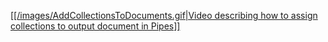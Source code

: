 <a href="./images/AddCollectionsToDocuments.gif" target="_blank">[[/images/AddCollectionsToDocuments.gif|Video describing how to assign collections to output document in Pipes]]</a>


